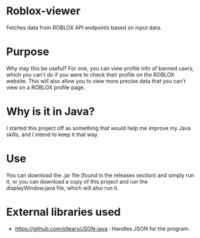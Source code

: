 # Roblox-viewer
Fetches data from ROBLOX API endpoints based on input data.

# Purpose
Why may this be useful?
For one, you can view profile info of banned users, which you can't do if you were to check their profile on the ROBLOX website.
This will also allow you to view more precise data that you can't view on a ROBLOX profile page.

# Why is it in Java?
I started this project off as something that would help me improve my Java skills, and I intend to keep it that way.

# Use
You can download the .jar file (found in the releases section) and simply run it, or you can download a copy of this project and run the displayWindow.java file, which will also run it.

# External libraries used
- https://github.com/stleary/JSON-java : Handles JSON for the program.
